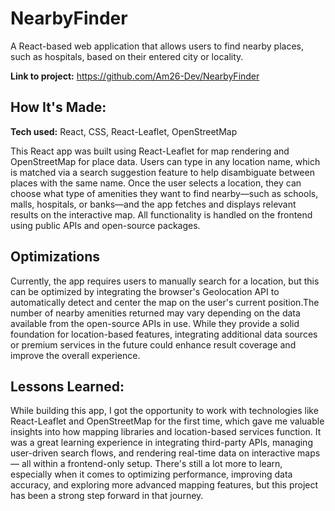 # NearbyFinder
A React-based web application that allows users to find nearby places, such as hospitals, based on their entered city or locality.



**Link to project:** https://github.com/Am26-Dev/NearbyFinder

## How It's Made:

**Tech used:** React, CSS, React-Leaflet, OpenStreetMap

This React app was built using React-Leaflet for map rendering and OpenStreetMap for place data. Users can type in any location name, which is matched via a search suggestion feature to help disambiguate between places with the same name. Once the user selects a location, they can choose what type of amenities they want to find nearby—such as schools, malls, hospitals, or banks—and the app fetches and displays relevant results on the interactive map. All functionality is handled on the frontend using public APIs and open-source packages.

## Optimizations

Currently, the app requires users to manually search for a location, but this can be optimized by integrating the browser's Geolocation API to automatically detect and center the map on the user's current position.The number of nearby amenities returned may vary depending on the data available from the open-source APIs in use. While they provide a solid foundation for location-based features, integrating additional data sources or premium services in the future could enhance result coverage and improve the overall experience.


## Lessons Learned:

While building this app, I got the opportunity to work with technologies like React-Leaflet and OpenStreetMap for the first time, which gave me valuable insights into how mapping libraries and location-based services function. It was a great learning experience in integrating third-party APIs, managing user-driven search flows, and rendering real-time data on interactive maps — all within a frontend-only setup. There's still a lot more to learn, especially when it comes to optimizing performance, improving data accuracy, and exploring more advanced mapping features, but this project has been a strong step forward in that journey.